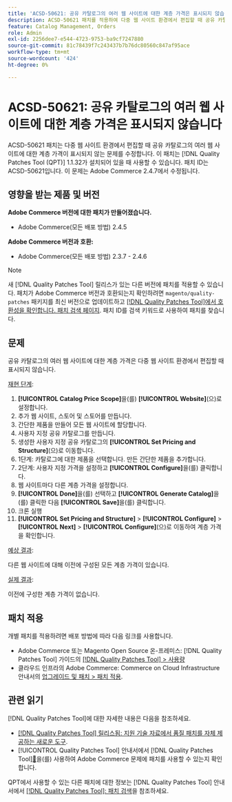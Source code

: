 ```yaml
---
title: 'ACSD-50621: 공유 카탈로그의 여러 웹 사이트에 대한 계층 가격은 표시되지 않습니다'
description: ACSD-50621 패치를 적용하여 다중 웹 사이트 환경에서 편집할 때 공유 카탈로그의 여러 웹 사이트에 대한 계층 가격이 표시되지 않는 Adobe Commerce 문제를 해결합니다.
feature: Catalog Management, Orders
role: Admin
exl-id: 2256dee7-e544-4723-9753-ba9cf7247880
source-git-commit: 81c78439f7c243437b7b76dc80560c847af95ace
workflow-type: tm+mt
source-wordcount: '424'
ht-degree: 0%

---
```


# ACSD-50621: 공유 카탈로그의 여러 웹 사이트에 대한 계층 가격은 표시되지 않습니다

ACSD-50621 패치는 다중 웹 사이트 환경에서 편집할 때 공유 카탈로그의 여러 웹 사이트에 대한 계층 가격이 표시되지 않는 문제를 수정합니다. 이 패치는 [!DNL Quality Patches Tool (QPT)] 1.1.32가 설치되어 있을 때 사용할 수 있습니다. 패치 ID는 ACSD-50621입니다. 이 문제는 Adobe Commerce 2.4.7에서 수정됩니다.

## 영향을 받는 제품 및 버전

**Adobe Commerce 버전에 대한 패치가 만들어졌습니다.**

* Adobe Commerce(모든 배포 방법) 2.4.5

**Adobe Commerce 버전과 호환:**

* Adobe Commerce(모든 배포 방법) 2.3.7 - 2.4.6

>[!NOTE]
>
>새 [!DNL Quality Patches Tool] 릴리스가 있는 다른 버전에 패치를 적용할 수 있습니다. 패치가 Adobe Commerce 버전과 호환되는지 확인하려면 `magento/quality-patches` 패키지를 최신 버전으로 업데이트하고 [[!DNL Quality Patches Tool]에서 호환성을 확인합니다. 패치 검색 페이지](https://experienceleague.adobe.com/tools/commerce-quality-patches/index.html?lang=ko). 패치 ID를 검색 키워드로 사용하여 패치를 찾습니다.

## 문제

공유 카탈로그의 여러 웹 사이트에 대한 계층 가격은 다중 웹 사이트 환경에서 편집할 때 표시되지 않습니다.

<u>재현 단계</u>:

1. **[!UICONTROL Catalog Price Scope]**&#x200B;을(를) **[!UICONTROL Website]**(으)로 설정합니다.
1. 추가 웹 사이트, 스토어 및 스토어를 만듭니다.
1. 간단한 제품을 만들어 모든 웹 사이트에 할당합니다.
1. 사용자 지정 공유 카탈로그를 만듭니다.
1. 생성한 사용자 지정 공유 카탈로그의 **[!UICONTROL Set Pricing and Structure]**(으)로 이동합니다.
1. 1단계: 카탈로그에 대한 제품을 선택합니다. 만든 간단한 제품을 추가합니다.
1. 2단계: 사용자 지정 가격을 설정하고 **[!UICONTROL Configure]**&#x200B;을(를) 클릭합니다.
1. 웹 사이트마다 다른 계층 가격을 설정합니다.
1. **[!UICONTROL Done]**&#x200B;을(를) 선택하고 **[!UICONTROL Generate Catalog]**&#x200B;을(를) 클릭한 다음 **[!UICONTROL Save]**&#x200B;을(를) 클릭합니다.
1. 크론 실행
1. **[!UICONTROL Set Pricing and Structure]** > **[!UICONTROL Configure]** > **[!UICONTROL Next]** > **[!UICONTROL Configure]**(으)로 이동하여 계층 가격을 확인합니다.

<u>예상 결과</u>:

다른 웹 사이트에 대해 이전에 구성된 모든 계층 가격이 있습니다.

<u>실제 결과</u>:

이전에 구성한 계층 가격이 없습니다.

## 패치 적용

개별 패치를 적용하려면 배포 방법에 따라 다음 링크를 사용합니다.

* Adobe Commerce 또는 Magento Open Source 온-프레미스: [!DNL Quality Patches Tool] 가이드의 [[!DNL Quality Patches Tool] > 사용량](/help/tools/quality-patches-tool/usage.md)
* 클라우드 인프라의 Adobe Commerce: Commerce on Cloud Infrastructure 안내서의 [업그레이드 및 패치 > 패치 적용](https://experienceleague.adobe.com/docs/commerce-cloud-service/user-guide/develop/upgrade/apply-patches.html?lang=ko).

## 관련 읽기

[!DNL Quality Patches Tool]에 대한 자세한 내용은 다음을 참조하세요.

* [[!DNL Quality Patches Tool] 릴리스됨: 지원 기술 자료에서 품질 패치를 자체 제공하는 새로운 도구](https://experienceleague.adobe.com/ko/docs/commerce-knowledge-base/kb/announcements/commerce-announcements/magento-quality-patches-released-new-tool-to-self-serve-quality-patches).
* [!UICONTROL Quality Patches Tool] 안내서에서  [!DNL Quality Patches Tool][&#128279;](/help/tools/quality-patches-tool/patches-available-in-qpt/check-patch-for-magento-issue-with-magento-quality-patches.md)을(를) 사용하여 Adobe Commerce 문제에 패치를 사용할 수 있는지 확인합니다.


QPT에서 사용할 수 있는 다른 패치에 대한 정보는 [!DNL Quality Patches Tool] 안내서에서 [[!DNL Quality Patches Tool]: 패치 검색](https://experienceleague.adobe.com/tools/commerce-quality-patches/index.html?lang=ko)을 참조하세요.
